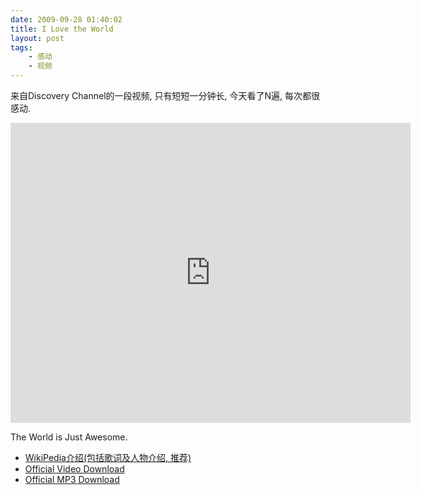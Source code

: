 ```yaml
---
date: 2009-09-28 01:40:02
title: I Love the World
layout: post
tags:
    - 感动
    - 视频
---
```

来自Discovery Channel的一段视频, 只有短短一分钟长, 今天看了N遍, 每次都很感动.

<iframe width="640" height="480" src="http://www.youtube.com/embed/yR3-CKTZetM?rel=0" frameborder="0" allowfullscreen></iframe>

The World is Just Awesome.

<ul>
	<li><a href="http://en.wikipedia.org/wiki/I_Love_the_World" target="_blank">WikiPedia介绍(包括歌词及人物介绍, 推荐)</a></li>
	<li><a rel="nofollow" href="http://netstorage.discovery.com/dsc/marketing/video/2008/discoverychannel.zip">Official Video Download</a></li>
	<li><a rel="nofollow" href="http://netstorage.discovery.com/dsc/marketing/video/2008/discoverychannel.zip"></a><a rel="nofollow" href="http://netstorage.discovery.com/dsc/audio/Boomdeyada.mp3.zip">Official MP3 Download</a></li>
</ul>
